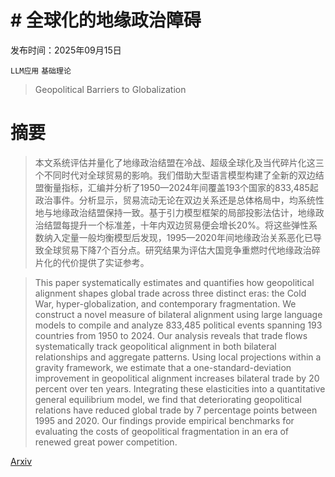 # # 全球化的地缘政治障碍

发布时间：2025年09月15日

`LLM应用` `基础理论`

> Geopolitical Barriers to Globalization

# 摘要

> 本文系统评估并量化了地缘政治结盟在冷战、超级全球化及当代碎片化这三个不同时代对全球贸易的影响。我们借助大型语言模型构建了全新的双边结盟衡量指标，汇编并分析了1950—2024年间覆盖193个国家的833,485起政治事件。分析显示，贸易流动无论在双边关系还是总体格局中，均系统性地与地缘政治结盟保持一致。基于引力模型框架的局部投影法估计，地缘政治结盟每提升一个标准差，十年内双边贸易便会增长20%。将这些弹性系数纳入定量一般均衡模型后发现，1995—2020年间地缘政治关系恶化已导致全球贸易下降7个百分点。研究结果为评估大国竞争重燃时代地缘政治碎片化的代价提供了实证参考。

> This paper systematically estimates and quantifies how geopolitical alignment shapes global trade across three distinct eras: the Cold War, hyper-globalization, and contemporary fragmentation. We construct a novel measure of bilateral alignment using large language models to compile and analyze 833,485 political events spanning 193 countries from 1950 to 2024. Our analysis reveals that trade flows systematically track geopolitical alignment in both bilateral relationships and aggregate patterns. Using local projections within a gravity framework, we estimate that a one-standard-deviation improvement in geopolitical alignment increases bilateral trade by 20 percent over ten years. Integrating these elasticities into a quantitative general equilibrium model, we find that deteriorating geopolitical relations have reduced global trade by 7 percentage points between 1995 and 2020. Our findings provide empirical benchmarks for evaluating the costs of geopolitical fragmentation in an era of renewed great power competition.

[Arxiv](https://arxiv.org/abs/2509.12084)